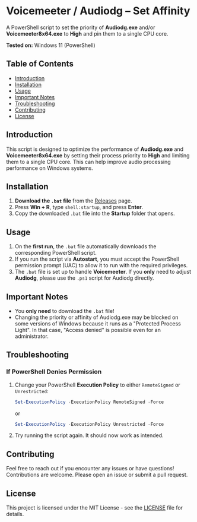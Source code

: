 # Voicemeeter / Audiodg – Set Affinity

A PowerShell script to set the priority of **Audiodg.exe** and/or **Voicemeeter8x64.exe** to **High** and pin them to a single CPU core.

**Tested on:** Windows 11 (PowerShell)

## Table of Contents
- [Introduction](#introduction)
- [Installation](#installation)
- [Usage](#usage)
- [Important Notes](#important-notes)
- [Troubleshooting](#troubleshooting)
- [Contributing](#contributing)
- [License](#license)

## Introduction
This script is designed to optimize the performance of **Audiodg.exe** and **Voicemeeter8x64.exe** by setting their process priority to **High** and limiting them to a single CPU core. This can help improve audio processing performance on Windows systems.

## Installation
1. **Download the `.bat` file** from the [Releases](https://github.com/mleem97/voiccemeter8_autostart/releases) page.
2. Press **Win + R**, type `shell:startup`, and press **Enter**.
3. Copy the downloaded `.bat` file into the **Startup** folder that opens.

## Usage
1. On the **first run**, the `.bat` file automatically downloads the corresponding PowerShell script.
2. If you run the script via **Autostart**, you must accept the PowerShell permission prompt (UAC) to allow it to run with the required privileges.
3. The `.bat` file is set up to handle **Voicemeeter**. If you **only** need to adjust **Audiodg**, please use the `.ps1` script for Audiodg directly.

## Important Notes
- You **only need** to download the `.bat` file!
- Changing the priority or affinity of Audiodg.exe may be blocked on some versions of Windows because it runs as a "Protected Process Light". In that case, "Access denied" is possible even for an administrator.

## Troubleshooting
### If PowerShell Denies Permission
1. Change your PowerShell **Execution Policy** to either `RemoteSigned` or `Unrestricted`:
    ```powershell
    Set-ExecutionPolicy -ExecutionPolicy RemoteSigned -Force
    ```
    or
    ```powershell
    Set-ExecutionPolicy -ExecutionPolicy Unrestricted -Force
    ```
2. Try running the script again. It should now work as intended.

## Contributing
Feel free to reach out if you encounter any issues or have questions! Contributions are welcome. Please open an issue or submit a pull request.

## License
This project is licensed under the MIT License - see the [LICENSE](LICENSE) file for details.
